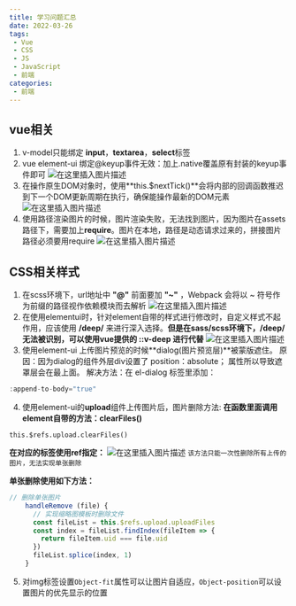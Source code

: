 ```yaml
---
title: 学习问题汇总
date: 2022-03-26
tags:
 - Vue
 - CSS
 - JS
 - JavaScript
 - 前端
categories:
 - 前端
---
```


##  vue相关
1. v-model只能绑定 **input**，**textarea**，**select**标签
2. vue element-ui 绑定@keyup事件无效：加上.native覆盖原有封装的keyup事件即可
![在这里插入图片描述](https://img-blog.csdnimg.cn/2af942eac0dd4d079b55bab96fc64f31.png)
3. 在操作原生DOM对象时，使用**this.$nextTick()**会将内部的回调函数推迟到下一个DOM更新周期在执行，确保能操作最新的DOM元素
![在这里插入图片描述](https://img-blog.csdnimg.cn/1a84779081664abf9c504485a813a9a2.png)
4. 使用路径渲染图片的时候，图片渲染失败，无法找到图片，因为图片在assets路径下，需要加上**require**。图片在本地，路径是动态请求过来的，拼接图片路径必须要用require
![在这里插入图片描述](https://img-blog.csdnimg.cn/fe91232d97c34dc19b69586b9fde9f52.png)


##  CSS相关样式
1. 在scss环境下，url地址中 **"@"** 前面要加 **"~"** ，Webpack 会将以 ~ 符号作为前缀的路径视作依赖模块而去解析
![在这里插入图片描述](https://img-blog.csdnimg.cn/8e866c729464429fbb20cba395e1a4e6.png)
2. 在使用elementui时，针对element自带的样式进行修改时，自定义样式不起作用，应该使用 **/deep/** 来进行深入选择。**但是在sass/scss环境下，/deep/无法被识别，可以使用vue提供的 ::v-deep 进行代替**
![在这里插入图片描述](https://img-blog.csdnimg.cn/0f6d55aa521d4d11a8734e5cf219fa49.png)
3. 使用element-ui 上传图片预览的时候**dialog(图片预览层)**被蒙版遮住。
原因：因为dialog的组件外层div设置了  position：absolute；  属性所以导致遮罩层会在最上面。
解决方法：在 el-dialog 标签里添加：
```js
:append-to-body="true"
```
4. 使用element-ui的**upload**组件上传图片后，图片删除方法:
**在函数里面调用element自带的方法：clearFiles()**
```
this.$refs.upload.clearFiles()
```
**在对应的标签使用ref指定：**
![在这里插入图片描述](https://img-blog.csdnimg.cn/0df47b4c3e054fd088669a588ed5e4c6.png)
`该方法只能一次性删除所有上传的图片，无法实现单张删除`

**单张删除使用如下方法：**
```js
// 删除单张图片
    handleRemove (file) {
      // 实现缩略图模板时删除文件
      const fileList = this.$refs.upload.uploadFiles
      const index = fileList.findIndex(fileItem => {
        return fileItem.uid === file.uid
      })
      fileList.splice(index, 1)
    }
```

5. 对img标签设置`Object-fit`属性可以让图片自适应，`Object-position`可以设置图片的优先显示的位置
